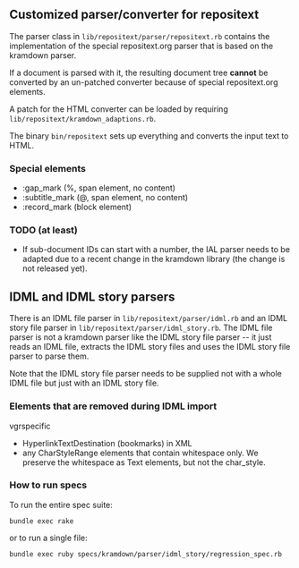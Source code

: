 ## Customized parser/converter for repositext

The parser class in `lib/repositext/parser/repositext.rb` contains the
implementation of the special repositext.org parser that is based on the
kramdown parser.

If a document is parsed with it, the resulting document tree **cannot**
be converted by an un-patched converter because of special
repositext.org elements.

A patch for the HTML converter can be loaded by requiring
`lib/repositext/kramdown_adaptions.rb`.

The binary `bin/repositext` sets up everything and converts the input
text to HTML.

### Special elements

* :gap_mark (%, span element, no content)
* :subtitle_mark (@, span element, no content)
* :record_mark (block element)

### TODO (at least)

* If sub-document IDs can start with a number, the IAL parser needs to
  be adapted due to a recent change in the kramdown library (the change
  is not released yet).


## IDML and IDML story parsers

There is an IDML file parser in `lib/repositext/parser/idml.rb` and an
IDML story file parser in `lib/repositext/parser/idml_story.rb`. The
IDML file parser is not a kramdown parser like the IDML story file
parser -- it just reads an IDML file, extracts the IDML story files and
uses the IDML story file parser to parse them.

Note that the IDML story file parser needs to be supplied not with a
whole IDML file but just with an IDML story file.

### Elements that are removed during IDML import

vgrspecific

* HyperlinkTextDestination (bookmarks) in XML
* any CharStyleRange elements that contain whitespace only. We preserve the
  whitespace as Text elements, but not the char_style.

### How to run specs

To run the entire spec suite:

    bundle exec rake

or to run a single file:

    bundle exec ruby specs/kramdown/parser/idml_story/regression_spec.rb
